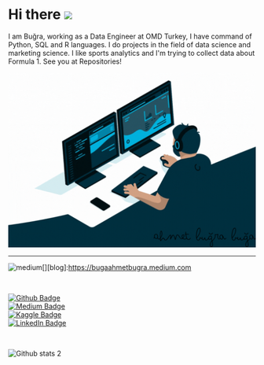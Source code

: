 # Hi there <img src="https://raw.githubusercontent.com/MartinHeinz/MartinHeinz/master/wave.gif" width="30px">

I am Buğra, working as a Data Engineer at OMD Turkey, I have command of Python, SQL and R languages. I do projects in the field of data science and marketing science. I like sports analytics and I'm trying to collect data about Formula 1.
See you at Repositories!
 


<p align="center">
  <img src="https://github.com/bugrabuga/bugrabuga/blob/main/ab.gif" alt="animated" />
</p>

--------------------------------------------------
 
 [<img align="left" alt="medium" src="https://img.shields.io/badge/medium-%2312100E.svg?&style=for-the-badge&logo=medium&logoColor=white" />][blog]:https://bugaahmetbugra.medium.com
 
 <br/>
 

[![Github Badge](https://img.shields.io/badge/-Github-000?style=quare&labelColor=000&logo=Github&logoColor=white&link=link)](https://github.com/bugrabuga)<br/>
[![Medium Badge](https://img.shields.io/badge/-Medium-757575?style=flat-quare&labelColor=757575&logo=Medium&logoColor=white&link=link)](https://bugaahmetbugra.medium.com/) <br/>
[![Kaggle Badge](https://img.shields.io/badge/-Kaggle-FF9800?style=flat-quare&labelColor=FF9800&logo=Blogger&logoColor=white&link=link)](https://www.kaggle.com/ahmetburabua) <br/>
[![LinkedIn Badge](https://img.shields.io/badge/-LinkedIn-FF9800?style=flat-quare&labelColor=FF9800&logo=Blogger&logoColor=white&link=link)](https://www.linkedin.com/in/ahmet-bu%C4%9Fra-bu%C4%9Fa/)


<br/>



![Github stats 2](https://github-readme-stats.vercel.app/api?username=bugrabuga&show_icons=true&theme=radical)


